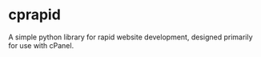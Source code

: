 # cprapid
A simple python library for rapid website development, designed primarily for use with cPanel.
